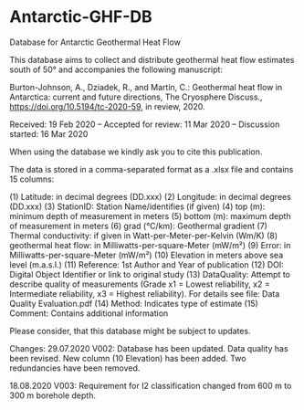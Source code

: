 # Antarctic-GHF-DB
 Database for Antarctic Geothermal Heat Flow

This database aims to collect and distribute geothermal heat flow estimates south of 50° and accompanies the following manuscript: 
 
Burton-Johnson, A., Dziadek, R., and Martin, C.: Geothermal heat flow in Antarctica: current and future directions, 
The Cryosphere Discuss., https://doi.org/10.5194/tc-2020-59, in review, 2020.

Received: 19 Feb 2020 – Accepted for review: 11 Mar 2020 – Discussion started: 16 Mar 2020

When using the database we kindly ask you to cite this publication. 

The data is stored in a comma-separated format as a .xlsx file and contains 15 columns: 

(1) Latitude: in decimal degrees (DD.xxx)
(2) Longitude: in decimal degrees (DD.xxx)
(3) StationID: Station Name/identifies (if given)
(4) top (m): minimum depth of measurement in meters
(5) bottom (m): maximum depth of measurement in meters
(6) grad (°C/km): Geothermal gradient
(7) Thermal conductivity: if given in Watt-per-Meter-per-Kelvin (Wm/K)
(8) geothermal heat flow: in Milliwatts-per-square-Meter (mW/m²)
(9) Error: in Milliwatts-per-square-Meter (mW/m²)
(10) Elevation in meters above sea level (m.a.s.l.) 
(11) Reference: 1st Author and Year of publication
(12) DOI: Digital Object Identifier or link to original study
(13) DataQuality: Attempt to describe quality of measurements (Grade x1 = Lowest reliability, x2 = Intermediate reliability, x3 = Highest reliability). For details see file: Data Quality Evaluation.pdf
(14) Method: Indicates type of estimate 
(15) Comment: Contains additional information

Please consider, that this database might be subject to updates. 

Changes: 
29.07.2020 V002: Database has been updated. Data quality has been revised. New column (10 Elevation) has been added. Two redundancies have been removed. 

18.08.2020 V003: Requirement for I2 classification changed from 600 m to 300 m borehole depth.
